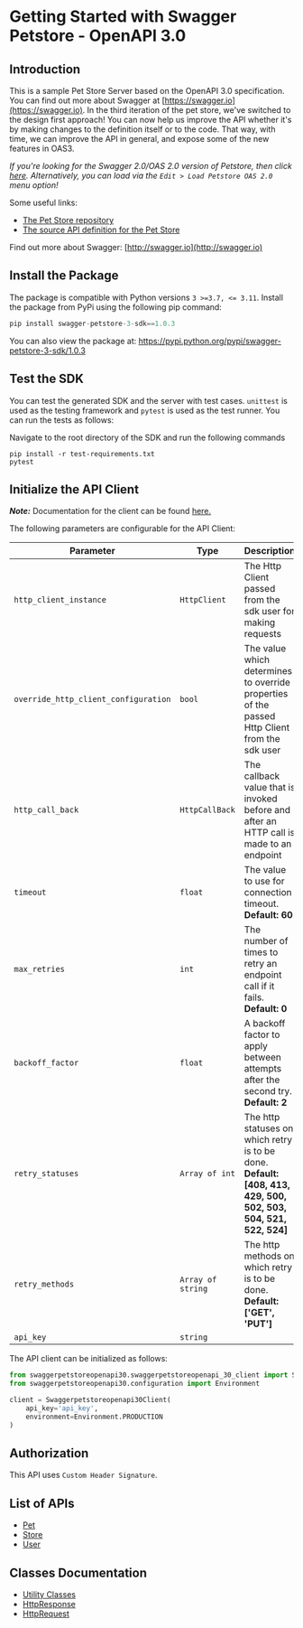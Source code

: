 
# Getting Started with Swagger Petstore - OpenAPI 3.0

## Introduction

This is a sample Pet Store Server based on the OpenAPI 3.0 specification.  You can find out more about
Swagger at [https://swagger.io](https://swagger.io). In the third iteration of the pet store, we've switched to the design first approach!
You can now help us improve the API whether it's by making changes to the definition itself or to the code.
That way, with time, we can improve the API in general, and expose some of the new features in OAS3.

_If you're looking for the Swagger 2.0/OAS 2.0 version of Petstore, then click [here](https://editor.swagger.io/?url=https://petstore.swagger.io/v2/swagger.yaml). Alternatively, you can load via the `Edit > Load Petstore OAS 2.0` menu option!_

Some useful links:

- [The Pet Store repository](https://github.com/swagger-api/swagger-petstore)
- [The source API definition for the Pet Store](https://github.com/swagger-api/swagger-petstore/blob/master/src/main/resources/openapi.yaml)

Find out more about Swagger: [http://swagger.io](http://swagger.io)

## Install the Package

The package is compatible with Python versions `3 >=3.7, <= 3.11`.
Install the package from PyPi using the following pip command:

```python
pip install swagger-petstore-3-sdk==1.0.3
```

You can also view the package at:
https://pypi.python.org/pypi/swagger-petstore-3-sdk/1.0.3

## Test the SDK

You can test the generated SDK and the server with test cases. `unittest` is used as the testing framework and `pytest` is used as the test runner. You can run the tests as follows:

Navigate to the root directory of the SDK and run the following commands

```
pip install -r test-requirements.txt
pytest
```

## Initialize the API Client

**_Note:_** Documentation for the client can be found [here.](https://www.github.com/moizgillani/swagger-petstore-3-0-python-sdk/tree/1.0.3/doc/client.md)

The following parameters are configurable for the API Client:

| Parameter | Type | Description |
|  --- | --- | --- |
| `http_client_instance` | `HttpClient` | The Http Client passed from the sdk user for making requests |
| `override_http_client_configuration` | `bool` | The value which determines to override properties of the passed Http Client from the sdk user |
| `http_call_back` | `HttpCallBack` | The callback value that is invoked before and after an HTTP call is made to an endpoint |
| `timeout` | `float` | The value to use for connection timeout. <br> **Default: 60** |
| `max_retries` | `int` | The number of times to retry an endpoint call if it fails. <br> **Default: 0** |
| `backoff_factor` | `float` | A backoff factor to apply between attempts after the second try. <br> **Default: 2** |
| `retry_statuses` | `Array of int` | The http statuses on which retry is to be done. <br> **Default: [408, 413, 429, 500, 502, 503, 504, 521, 522, 524]** |
| `retry_methods` | `Array of string` | The http methods on which retry is to be done. <br> **Default: ['GET', 'PUT']** |
| `api_key` | `string` |  |

The API client can be initialized as follows:

```python
from swaggerpetstoreopenapi30.swaggerpetstoreopenapi_30_client import Swaggerpetstoreopenapi30Client
from swaggerpetstoreopenapi30.configuration import Environment

client = Swaggerpetstoreopenapi30Client(
    api_key='api_key',
    environment=Environment.PRODUCTION
)
```

## Authorization

This API uses `Custom Header Signature`.

## List of APIs

* [Pet](https://www.github.com/moizgillani/swagger-petstore-3-0-python-sdk/tree/1.0.3/doc/controllers/pet.md)
* [Store](https://www.github.com/moizgillani/swagger-petstore-3-0-python-sdk/tree/1.0.3/doc/controllers/store.md)
* [User](https://www.github.com/moizgillani/swagger-petstore-3-0-python-sdk/tree/1.0.3/doc/controllers/user.md)

## Classes Documentation

* [Utility Classes](https://www.github.com/moizgillani/swagger-petstore-3-0-python-sdk/tree/1.0.3/doc/utility-classes.md)
* [HttpResponse](https://www.github.com/moizgillani/swagger-petstore-3-0-python-sdk/tree/1.0.3/doc/http-response.md)
* [HttpRequest](https://www.github.com/moizgillani/swagger-petstore-3-0-python-sdk/tree/1.0.3/doc/http-request.md)

